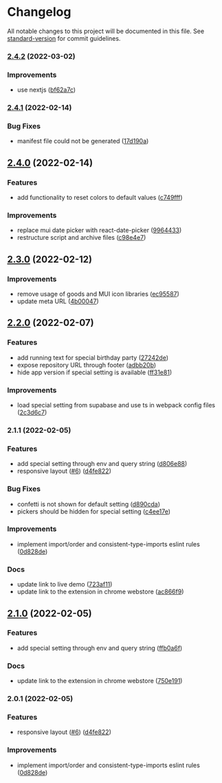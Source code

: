 # Changelog

All notable changes to this project will be documented in this file. See [standard-version](https://github.com/conventional-changelog/standard-version) for commit guidelines.

### [2.4.2](https://github.com/RofiSyahrul/age-calculator/compare/v2.4.1...v2.4.2) (2022-03-02)


### Improvements

* use nextjs ([bf62a7c](https://github.com/RofiSyahrul/age-calculator/commit/bf62a7c77e01b25d5ecb1678210f289eb04a65cc))

### [2.4.1](https://github.com/RofiSyahrul/age-calculator/compare/v2.4.0...v2.4.1) (2022-02-14)


### Bug Fixes

* manifest file could not be generated ([17d190a](https://github.com/RofiSyahrul/age-calculator/commit/17d190a919d1b9fe643aa189f81c7a78655f2e11))

## [2.4.0](https://github.com/RofiSyahrul/age-calculator/compare/v2.3.0...v2.4.0) (2022-02-14)


### Features

* add functionality to reset colors to default values ([c749fff](https://github.com/RofiSyahrul/age-calculator/commit/c749fff4c9e635e3cfddfdd089211861600b637f))


### Improvements

* replace mui date picker with react-date-picker ([9964433](https://github.com/RofiSyahrul/age-calculator/commit/996443384841518cabaac1d438c3cce975f6c13f))
* restructure script and archive files ([c98e4e7](https://github.com/RofiSyahrul/age-calculator/commit/c98e4e70ab3b509bfac48e6ad0ad65fa35f3f4a6))

## [2.3.0](https://github.com/RofiSyahrul/age-calculator/compare/v2.1.1...v2.3.0) (2022-02-12)

### Improvements

- remove usage of goods and MUI icon libraries ([ec95587](https://github.com/RofiSyahrul/age-calculator/commit/ec955874de5112c4aa1814d7f5b46b9412e4308a))
- update meta URL ([4b00047](https://github.com/RofiSyahrul/age-calculator/commit/4b0004749620f45359cdcdaea26053dc2c35bafb))

## [2.2.0](https://github.com/RofiSyahrul/age-calculator/compare/v2.1.1...v2.2.0) (2022-02-07)

### Features

- add running text for special birthday party ([27242de](https://github.com/RofiSyahrul/age-calculator/commit/27242dee664ff4453d80d89cf8a1a05bde026578))
- expose repository URL through footer ([adbb20b](https://github.com/RofiSyahrul/age-calculator/commit/adbb20b7cfba68a6aa94c387fbcaa463bc1cca8d))
- hide app version if special setting is available ([ff31e81](https://github.com/RofiSyahrul/age-calculator/commit/ff31e811ba668f77692f5cce7e201aef5d148f66))

### Improvements

- load special setting from supabase and use ts in webpack config files ([2c3d6c7](https://github.com/RofiSyahrul/age-calculator/commit/2c3d6c7e4b08530c47d1d1a6bbfc7eced2bd0f44))

### 2.1.1 (2022-02-05)

### Features

- add special setting through env and query string ([d806e88](https://github.com/RofiSyahrul/age-calculator/commit/d806e88e0757df1c754e4a663b9d54f524690ce8))
- responsive layout ([#6](https://github.com/RofiSyahrul/age-calculator/issues/6)) ([d4fe822](https://github.com/RofiSyahrul/age-calculator/commit/d4fe8228525fcf86e17cd6f597d2e50470dd0db4))

### Bug Fixes

- confetti is not shown for default setting ([d890cda](https://github.com/RofiSyahrul/age-calculator/commit/d890cda070b7f2809e8ea1f72164d21d1913feb0))
- pickers should be hidden for special setting ([c4ee17e](https://github.com/RofiSyahrul/age-calculator/commit/c4ee17e6c0a3db990ac2c9d0c6224097877e4ee7))

### Improvements

- implement import/order and consistent-type-imports eslint rules ([0d828de](https://github.com/RofiSyahrul/age-calculator/commit/0d828de4356811b5bd67d4bf5da6ec43e399702a))

### Docs

- update link to live demo ([723af11](https://github.com/RofiSyahrul/age-calculator/commit/723af11494696da8c8004a2a105d23b3ffc4c342))
- update link to the extension in chrome webstore ([ac866f9](https://github.com/RofiSyahrul/age-calculator/commit/ac866f9db603d37f484739891fd448b90e96f2cf))

## [2.1.0](https://github.com/RofiSyahrul/age-calculator/compare/v2.0.1...v2.1.0) (2022-02-05)

### Features

- add special setting through env and query string ([ffb0a6f](https://github.com/RofiSyahrul/age-calculator/commit/ffb0a6f493c8e39491966e50ec229d92d7fd398d))

### Docs

- update link to the extension in chrome webstore ([750e191](https://github.com/RofiSyahrul/age-calculator/commit/750e191ec4f8d132278bef95414f1b0473ab6c77))

### 2.0.1 (2022-02-05)

### Features

- responsive layout ([#6](https://github.com/RofiSyahrul/age-calculator/issues/6)) ([d4fe822](https://github.com/RofiSyahrul/age-calculator/commit/d4fe8228525fcf86e17cd6f597d2e50470dd0db4))

### Improvements

- implement import/order and consistent-type-imports eslint rules ([0d828de](https://github.com/RofiSyahrul/age-calculator/commit/0d828de4356811b5bd67d4bf5da6ec43e399702a))
